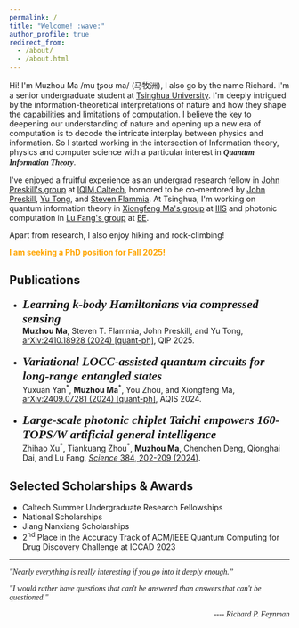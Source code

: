 ```yaml
---
permalink: /
title: "Welcome! :wave:"
author_profile: true
redirect_from: 
  - /about/
  - /about.html
---
```


Hi! I'm Muzhou Ma /mu ʈʂoʊ ma/ (马牧洲), I also go by the name Richard. I'm a senior undergraduate student at [Tsinghua University](https://www.tsinghua.edu.cn/en/). I'm deeply intrigued by the information-theoretical interpretations of nature and how they shape the capabilities and limitations of computation. I believe the key to deepening our understanding of nature and opening up a new era of computation is to decode the intricate interplay between physics and information. So I started working in the intersection of Information theory, physics and computer science with a particular interest in <span style="font-family: Georgia">***Quantum Information Theory***</span>. 

I've enjoyed a fruitful experience as an undergrad research fellow in [John Preskill's group](http://theory.caltech.edu/~preskill/) at [IQIM,Caltech](https://iqim.caltech.edu/), hornored to be co-mentored by [John Preskill](http://theory.caltech.edu/~preskill/), [Yu Tong](https://pratt.duke.edu/people/yu-tong/), and [Steven Flammia](https://sflammia.github.io/). At Tsinghua, I'm working on quantum information theory in [Xiongfeng Ma's group](https://iiis.tsinghua.edu.cn/maxiongfeng/) at [IIIS](https://iiis.tsinghua.edu.cn/en/) and photonic computation in [Lu Fang's group](https://www.luvision.net/) at [EE](https://www.ee.tsinghua.edu.cn/en/).

Apart from research, I also enjoy hiking and rock-climbing!

<span style="color:orange">**I am seeking a PhD position for Fall 2025!**</span>


## Publications
<ul>
  <li>
    <span style="font-family: Times New Roman; font-size: 22px;"> <i><strong>Learning <i>k</i>-body Hamiltonians via compressed sensing</strong></i></span><br>
    <b>Muzhou Ma</b>, Steven T. Flammia, John Preskill, and Yu Tong,  
    <a href="https://arxiv.org/abs/2410.18928">arXiv:2410.18928 (2024) [quant-ph]</a>, QIP 2025.
  </li>
  <br>
  <li>
    <span style="font-family:Times New Roman; font-size: 22px"><i><strong>Variational LOCC-assisted quantum circuits for long-range entangled states</strong></i></span><br>
    Yuxuan Yan<sup>*</sup>, <b>Muzhou Ma</b><sup>*</sup>, You Zhou, and Xiongfeng Ma, <a href="https://arxiv.org/abs/2409.07281">arXiv:2409.07281 (2024) [quant-ph]</a>, AQIS 2024.
  </li>
  <br>
  <li>
     <span style="font-family:Times New Roman; font-size: 22px"><i><strong>Large-scale photonic chiplet Taichi empowers 160-TOPS/W artificial general intelligence</strong></i></span><br>
    Zhihao Xu<sup>*</sup>, Tiankuang Zhou<sup>*</sup>, <b>Muzhou Ma</b>, Chenchen Deng, Qionghai Dai, and Lu Fang, 
    <a href="https://www.science.org/doi/10.1126/science.adl1203"><i>Science</i> 384, 202-209 (2024)</a>.
  </li>
</ul>



## Selected Scholarships & Awards
<ul>

  <li>Caltech Summer Undergraduate Research Fellowships</li>
  <li>National Scholarships</li>
  <li>Jiang Nanxiang Scholarships</li>
  <li>2<sup>nd</sup> Place in the Accuracy Track of ACM/IEEE Quantum Computing for Drug Discovery Challenge at ICCAD 2023</li>
  
</ul>



---


<span style="font-family: Georgia">*"Nearly everything is really interesting if you go into it deeply enough.”* </span>

<span style="font-family: Georgia">*"I would rather have questions that can't be answered than answers that can't be questioned."*</span>


<span style="font-family: Georgia; float: right">*---- Richard P. Feynman*</span>